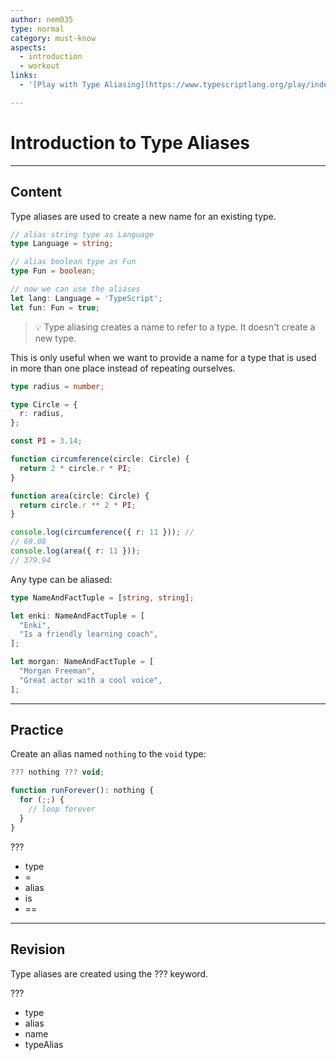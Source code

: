 ```yaml
---
author: nem035
type: normal
category: must-know
aspects:
  - introduction
  - workout
links:
  - '[Play with Type Aliasing](https://www.typescriptlang.org/play/index.html?ssl=1&ssc=1&pln=20&pc=10#code/C4TwDgpgBATghgEwJYFcDOUC8UB2KC2ARhDANwBQ5okUAwkjAMYA202A3uVLAFyyKo0AGnIBfCuUYB7HGmBQACgEksUAMwA6AIwAWCQDMUORsCQyojBowL6SEYxAAUlpqz71XEAJRRO3GBDAKDA4UABMUABUFlasGjBRikoUopSGxqbmcAFwzrEQ7vk+frCBwaEuLBDxUdER0coplNKyUnHMUgDmeUw2dg6O7LxQWlpQol5epFAA9DPkc1AAbACcGgAMABySMmht1R3d2RC5QzB8o+OTFItqAOxrKzpAA){website}'

---
```


# Introduction to Type Aliases

---
## Content

Type aliases are used to create a new name for an existing type.

```ts
// alias string type as Language
type Language = string;

// alias boolean type as Fun
type Fun = boolean;

// now we can use the aliases
let lang: Language = 'TypeScript';
let fun: Fun = true;
```

> 💡 Type aliasing creates a name to refer to a type. It doesn't create a new type.

This is only useful when we want to provide a name for a type that is used in more than one place instead of repeating ourselves.

```ts
type radius = number;

type Circle = {
  r: radius,
};

const PI = 3.14;

function circumference(circle: Circle) {
  return 2 * circle.r * PI;
}

function area(circle: Circle) {
  return circle.r ** 2 * PI;
}

console.log(circumference({ r: 11 })); //
// 69.08
console.log(area({ r: 11 }));
// 379.94
```

Any type can be aliased:

```ts
type NameAndFactTuple = [string, string];

let enki: NameAndFactTuple = [
  "Enki",
  "Is a friendly learning coach",
];

let morgan: NameAndFactTuple = [
  "Morgan Freeman",
  "Great actor with a cool voice",
];
```

---
## Practice

Create an alias named `nothing` to the `void` type:

```ts
??? nothing ??? void;

function runForever(): nothing {
  for (;;) {
    // loop forever
  }
}
```

???

* type
* =
* alias
* is
* ==

---
## Revision

Type aliases are created using the ??? keyword.


???

* type
* alias
* name
* typeAlias
